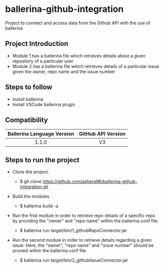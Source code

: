 # ballerina-github-integration
Project to connect and access data from the Github API with the use of ballerina

## Project Introduction
- Module 1 has a ballerina file which retrieves details about a given repository of a particular user
- Module 2 has a ballerina file which retrieves details of a particular issue given the owner, repo name and the issue number

## Steps to follow

- Install ballerina
- Install VSCode ballerina plugin

## Compatibility

| Ballerina Language Version  | GitHub API Version |
|:---------------------------:|:------------------------------:|
|  1.1.0                     |   V3                          | 

## Steps to run the project

- Clone the project.
  - $ git clone https://github.com/ashera96/ballerina-github-integration.git
  
- Build the modules.
  - $ ballerina build -a
  
- Run the frist module in order to retrieve repo details of a specific repo by providing the "owner" and "repo name" within the ballerina.conf file.
  - $ ballerina run target/bin/1_githubRepoConnector.jar
  
- Run the second module in order to retrieve details regarding a given issue. Here, the "owner", "repo name" and "issue number" should be provied within the ballerina.conf file.
  - $ ballerina run target/bin/2_githubIssueConnector.jar

